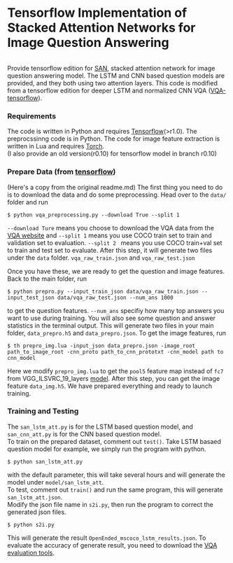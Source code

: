 # Tensorflow Implementation of Stacked Attention Networks for Image Question Answering

![]()

Provide tensorflow edition for [SAN](https://arxiv.org/pdf/1511.02274.pdf), stacked attention network for image question answering model. The LSTM and CNN based question models are provided, and they both using two attention layers.
This code is modified from a tensorflow edition for deeper LSTM and normalized CNN VQA ([VQA-tensorflow](https://github.com/JamesChuanggg/VQA-tensorflow)).

### Requirements

The code is written in Python and requires [Tensorflow](https://www.tensorflow.org)(>r1.0). The preprocssinng code is in Python. The code for image feature extraction is written in Lua and requires [Torch](http://torch.ch/).</br>
(I also provide an old version(r0.10) for tensorflow model in branch r0.10)

### Prepare Data (from [tensorflow](https://github.com/JamesChuanggg/VQA-tensorflow))
(Here's a copy from the original readme.md)
The first thing you need to do is to download the data and do some preprocessing. Head over to the `data/` folder and run

```
$ python vqa_preprocessing.py --download True --split 1
```

`--download Ture` means you choose to download the VQA data from the [VQA website](http://www.visualqa.org/) and `--split 1` means you use COCO train set to train and validation set to evaluation. `--split 2 ` means you use COCO train+val set to train and test set to evaluate. After this step, it will generate two files under the `data` folder. `vqa_raw_train.json` and `vqa_raw_test.json`

Once you have these, we are ready to get the question and image features. Back to the main folder, run

```
$ python prepro.py --input_train_json data/vqa_raw_train.json --input_test_json data/vqa_raw_test.json --num_ans 1000
```

to get the question features. `--num_ans` specifiy how many top answers you want to use during training. You will also see some question and answer statistics in the terminal output. This will generate two files in your main folder, `data_prepro.h5` and `data_prepro.json`. To get the image features, run

```
$ th prepro_img.lua -input_json data_prepro.json -image_root path_to_image_root -cnn_proto path_to_cnn_prototxt -cnn_model path to cnn_model
```

Here we  modify `prepro_img.lua` to get the `pool5` feature map instead of `fc7` from VGG_ILSVRC_19_layers [model](https://gist.github.com/ksimonyan/3785162f95cd2d5fee77). After this step, you can get the image feature `data_img.h5`. We have prepared everything and ready to launch training.


### Training and Testing
The `san_lstm_att.py` is for the LSTM based question model, and `san_cnn_att.py` is for the CNN based question model.</br>
To train on the prepared dataset, comment out `test()`.
Take LSTM basaed question model for example, we simply run the program with python.

```
$ python san_lstm_att.py
```

with the default parameter, this will take several hours and will generate the model under `model/san_lstm_att`.</br>
To test, comment out `train()` and run the same program, this will generate `san_lstm_att.json`.</br>
Modify the json file name in `s2i.py`, then run the program to correct the generated json files.

```
$ python s2i.py
```

This will generate the result `OpenEnded_mscoco_lstm_results.json`. To evaluate the accuracy of generate result, you need to download the [VQA evaluation tools](https://github.com/VT-vision-lab/VQA).
